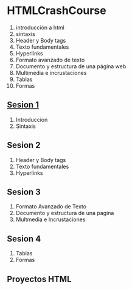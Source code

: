 # HTMLCrashCourse

1.  introducción a html
1.  sintaxis 
1.  Header y  Body tags
1.  Texto fundamentales
1.  Hyperlinks
1.  Formato avanzado de texto
1.  Documento y estructura de una página web
1.  Multimedia e incrustaciones
1.  Tablas
1.  Formas


## [Sesion 1](./Sesion1)

 1. Introduccion
 1. Sintaxis

## Sesion 2 

 1. Header y Body tags
 1. Texto fundamentales
 1. Hyperlinks

## Sesion 3

 1. Formato Avanzado de Texto
 1. Documento y estructura de una pagina
 1. Multmedia e Incrustaciones

## Sesion 4

 1. Tablas
 1. Formas


## Proyectos HTML




 

